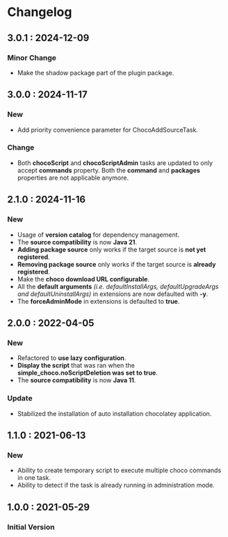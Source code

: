 # Changelog

## 3.0.1 : 2024-12-09

### Minor Change

* Make the shadow package part of the plugin package.

## 3.0.0 : 2024-11-17

### New

* Add priority convenience parameter for ChocoAddSourceTask.

### Change

* Both **chocoScript** and **chocoScriptAdmin** tasks are updated to only accept **commands** property. Both the **command** and **packages** properties are not applicable anymore.

## 2.1.0 : 2024-11-16

### New

* Usage of **version catalog** for dependency management.
* The **source compatibility** is now **Java 21**.
* **Adding package source** only works if the target source is **not yet registered**.
* **Removing package source** only works if the target source is **already registered**.
* Make the **choco download URL configurable**.
* All the **default arguments** *(i.e. defaultInstallArgs, defaultUpgradeArgs and defaultUninstallArgs)* in extensions are now defaulted with **-y**.
* The **forceAdminMode** in extensions is defaulted to **true**.

## 2.0.0 : 2022-04-05

### New

* Refactored to **use lazy configuration**.
* **Display the script** that was ran when the **simple_choco.noScriptDeletion was set to true**.
* The **source compatibility** is now **Java 11**.

### Update

* Stabilized the installation of auto installation chocolatey application.

## 1.1.0 : 2021-06-13

### New

* Ability to create temporary script to execute multiple choco commands in one task.
* Ability to detect if the task is already running in administration mode.

## 1.0.0 : 2021-05-29

### Initial Version

